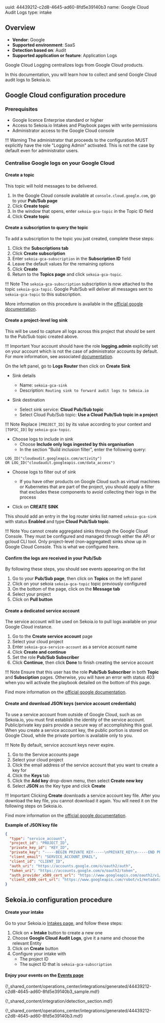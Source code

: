 uuid: 44439212-c2d8-4645-ad60-8fd5e39140b3
name: Google Cloud Audit Logs
type: intake

## Overview
- **Vendor**: Google
- **Supported environment**: SaaS
- **Detection based on**: Audit
- **Supported application or feature**: Application Logs

Google Cloud Logging centralizes logs from Google Cloud products.

In this documentation, you will learn how to collect and send Google Cloud audit logs to Sekoia.io.



## Google Cloud configuration procedure

### Prerequisites

- Google licence Enterprise standard or higher
- Access to Sekoia.io Intakes and Playbook pages with write permissions
- Administrator access to the Google Cloud console

!!! Warning
	The administrator that proceeds to the configuration MUST explicitly have the role "Logging Admin" activated. This is not the case by default even for administrator users.

### Centralise Google logs on your Google Cloud

#### Create a topic

This topic will hold messages to be delivered.

1. In the Google Cloud console available at `console.cloud.google.com`, go to your **Pub/Sub page**
2. Click **Create topic**
3. In the window that opens, enter `sekoia-gca-topic` in the Topic ID field
4. Click **Create topic**

#### Create a subscription to query the topic

To add a subscription to the topic you just created, complete these steps:

1. Click the **Subscriptions tab**
2. Click **Create subscription**
3. Enter `sekoia-gca-subscription` in the **Subscription ID** field
4. Leave the default values for the remaining options
5. Click **Create**
6. Return to the **Topics page** and click `sekoia-gca-topic`.

!!! Note
	The `sekoia-gca-subscription` subscription is now attached to the topic `sekoia-gca-topic`. Google Pub/Sub will deliver all messages sent to `sekoia-gca-topic` to this subscription.

More information on this procedure is available in the [official google documentation](https://cloud.google.com/pubsub/docs/publish-receive-messages-console?hl=en).

#### Create a project-level log sink

This will be used to capture all logs across this project that should be sent to the Pub/Sub topic created above. 

!!! Important
	Your account should have the role **logging.admin** explicitly set on your account which is not the case of administrator accounts by default. For more information, see associated [documentation](https://cloud.google.com/logging/docs/export/configure_export_v2?hl=en#before-you-begin).

On the left panel, go to **Logs Router** then click on **Create Sink**

- Sink details
	* Name: `sekoia-gca-sink`
	* Description: `Routing sink to forward audit logs to Sekoia.io`

- Sink destination
	* Select sink service: **Cloud Pub/Sub topic**
	* Select Cloud Pub/Sub topic: **Use a Cloud Pub/Sub topic in a project**

!!! Note
	Replace `[PROJECT_ID]` by its value according to your context and `[TOPIC_ID]` by `sekoia-gca-topic`.

- Choose logs to include in sink
	* Choose **Include only logs ingested by this organisation**
	* In the section "Build inclusion filter", enter the following query:

```
LOG_ID("cloudaudit.googleapis.com/activity") 
OR LOG_ID("cloudaudit.googleapis.com/data_access")
```

- Choose logs to filter out of sink
	* If you have other products on Google Cloud such as virtual machines or Kubernetes that are part of the project, you should apply a filter that excludes these components to avoid collecting their logs in the process

- Click on **CREATE SINK**

This should add an entry in the log router sinks list named `sekoia-gca-sink` with status **Enabled** and type **Cloud Pub/Sub topic**.

!!! Note
	You cannot create aggregated sinks through the Google Cloud Console. They must be configured and managed through either the API or gcloud CLI tool. Only project-level (non-aggregated) sinks show up in Google Cloud Console. This is what we configured here.

#### Confirm the logs are received in your Pub/Sub

By following these steps, you should see events appearing on the list

1. Go to your **Pub/Sub page**, then click on **Topics** on the left panel
2. Click on your sekoia `sekoia-gca-topic` topic previously configured
3. On the bottom of the page, click on the **Message tab**
4. Select your project
5. Click on **Pull button**

#### Create a dedicated service account 

The service account will be used on Sekoia.io to pull logs available on your Google Cloud instance.

1. Go to the **Create service account** page
2. Select your cloud project
3. Enter `sekoia-gca-service-account` as a service account name
4. Click **Create and continue**
5. Set the role **Pub/Sub Subscriber**
6. Click **Continue**, then click **Done** to finish creating the service account

!!! Note
	Ensure that this user has the role **Pub/Sub Subscriber** in both **Topic** and **Subsciption** pages. Otherwise, you will have an error with status 403 when you will activate the playbook detailed on the bottom of this page. 

Find more information on the [official google documentation](https://cloud.google.com/iam/docs/service-accounts-create).

#### Create and download JSON keys (service account credentials)

To use a service account from outside of Google Cloud, such as on Sekoia.io, you must first establish the identity of the service account. Public/private key pairs provide a secure way of accomplishing this goal. When you create a service account key, the public portion is stored on Google Cloud, while the private portion is available only to you.

!!! Note
	By default, service account keys never expire.

1. Go to the Service accounts page
2. Select your cloud project
3. Click the email address of the service account that you want to create a key for
4. Click the **Keys** tab
5. Click the **Add key** drop-down menu, then select **Create new key**
6. Select **JSON** as the Key type and click **Create**

!!! Important
	Clicking **Create** downloads a service account key file. After you download the key file, you cannot download it again. You will need it on the following steps on Sekoia.io.

Find more information on the [official google documentation](https://cloud.google.com/iam/docs/keys-create-delete).

**Example of JSON key file**

```JSON
{
  "type": "service_account",
  "project_id": "PROJECT_ID",
  "private_key_id": "KEY_ID",
  "private_key": "-----BEGIN PRIVATE KEY-----\nPRIVATE_KEY\n-----END PRIVATE KEY-----\n",
  "client_email": "SERVICE_ACCOUNT_EMAIL",
  "client_id": "CLIENT_ID",
  "auth_uri": "https://accounts.google.com/o/oauth2/auth",
  "token_uri": "https://accounts.google.com/o/oauth2/token",
  "auth_provider_x509_cert_url": "https://www.googleapis.com/oauth2/v1/certs",
  "client_x509_cert_url": "https://www.googleapis.com/robot/v1/metadata/x509/SERVICE_ACCOUNT_EMAIL"
}
```


## Sekoia.io configuration procedure

#### Create your intake

Go to your Sekoia.io [Intakes page](https://app.sekoia.io/operations/intakes), and follow these steps:

1. Click on **+ Intake** button to create a new one
2. Choose **Google Cloud Audit Logs**, give it a name and choose the relevant Entity
3. Click on **Create** button
4. Configure your intake with
	* The project ID 
	* The suject ID that is `sekoia-gca-subscription`


#### Enjoy your events on the [Events page](https://app.sekoia.io/operations/events)

{!_shared_content/operations_center/integrations/generated/44439212-c2d8-4645-ad60-8fd5e39140b3_sample.md!}


{!_shared_content/integration/detection_section.md!}

{!_shared_content/operations_center/integrations/generated/44439212-c2d8-4645-ad60-8fd5e39140b3.md!}

